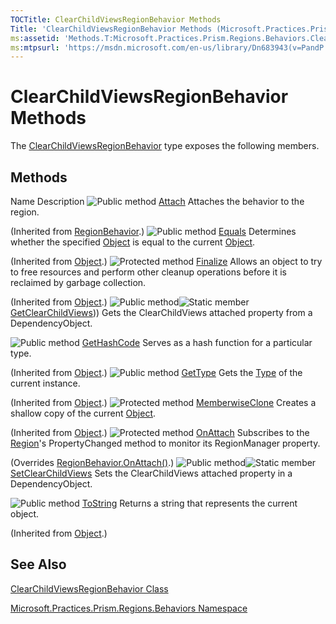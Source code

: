 ```yaml
---
TOCTitle: ClearChildViewsRegionBehavior Methods
Title: 'ClearChildViewsRegionBehavior Methods (Microsoft.Practices.Prism.Regions.Behaviors)'
ms:assetid: 'Methods.T:Microsoft.Practices.Prism.Regions.Behaviors.ClearChildViewsRegionBehavior'
ms:mtpsurl: 'https://msdn.microsoft.com/en-us/library/Dn683943(v=PandP.50)'
---
```


# ClearChildViewsRegionBehavior Methods

The [ClearChildViewsRegionBehavior](https://msdn.microsoft.com/en-us/library/microsoft.practices.prism.regions.behaviors.clearchildviewsregionbehavior(v=pandp.50)) type exposes the following members.

## Methods

Name
Description
![](https://msdn.microsoft.com/en-us/Dn683943.pubmethod(en-us,PandP.50).gif "Public method")
[Attach](https://msdn.microsoft.com/en-us/library/microsoft.practices.prism.regions.regionbehavior.attach(v=pandp.50))
Attaches the behavior to the region.

(Inherited from [RegionBehavior](https://msdn.microsoft.com/en-us/library/microsoft.practices.prism.regions.regionbehavior(v=pandp.50)).)
![](https://msdn.microsoft.com/en-us/Dn683943.pubmethod(en-us,PandP.50).gif "Public method")
[Equals](http://msdn.microsoft.com/en-us/library/bsc2ak47)
Determines whether the specified [Object](http://msdn.microsoft.com/en-us/library/e5kfa45b) is equal to the current [Object](http://msdn.microsoft.com/en-us/library/e5kfa45b).

(Inherited from [Object](http://msdn.microsoft.com/en-us/library/e5kfa45b).)
![](https://msdn.microsoft.com/en-us/Dn683943.protmethod(en-us,PandP.50).gif "Protected method")
[Finalize](http://msdn.microsoft.com/en-us/library/4k87zsw7)
Allows an object to try to free resources and perform other cleanup operations before it is reclaimed by garbage collection.

(Inherited from [Object](http://msdn.microsoft.com/en-us/library/e5kfa45b).)
![](https://msdn.microsoft.com/en-us/Dn683943.pubmethod(en-us,PandP.50).gif "Public method")![](https://msdn.microsoft.com/en-us/Dn683943.static(en-us,PandP.50).gif "Static member")
[GetClearChildViews](https://msdn.microsoft.com/en-us/library/microsoft.practices.prism.regions.behaviors.clearchildviewsregionbehavior.getclearchildviews(v=pandp.50))))
Gets the ClearChildViews attached property from a DependencyObject.

![](https://msdn.microsoft.com/en-us/Dn683943.pubmethod(en-us,PandP.50).gif "Public method")
[GetHashCode](http://msdn.microsoft.com/en-us/library/zdee4b3y)
Serves as a hash function for a particular type.

(Inherited from [Object](http://msdn.microsoft.com/en-us/library/e5kfa45b).)
![](https://msdn.microsoft.com/en-us/Dn683943.pubmethod(en-us,PandP.50).gif "Public method")
[GetType](http://msdn.microsoft.com/en-us/library/dfwy45w9)
Gets the [Type](http://msdn.microsoft.com/en-us/library/42892f65) of the current instance.

(Inherited from [Object](http://msdn.microsoft.com/en-us/library/e5kfa45b).)
![](https://msdn.microsoft.com/en-us/Dn683943.protmethod(en-us,PandP.50).gif "Protected method")
[MemberwiseClone](http://msdn.microsoft.com/en-us/library/57ctke0a)
Creates a shallow copy of the current [Object](http://msdn.microsoft.com/en-us/library/e5kfa45b).

(Inherited from [Object](http://msdn.microsoft.com/en-us/library/e5kfa45b).)
![](https://msdn.microsoft.com/en-us/Dn683943.protmethod(en-us,PandP.50).gif "Protected method")
[OnAttach](https://msdn.microsoft.com/en-us/library/microsoft.practices.prism.regions.behaviors.clearchildviewsregionbehavior.onattach(v=pandp.50))
Subscribes to the [Region](https://msdn.microsoft.com/en-us/library/microsoft.practices.prism.regions.region(v=pandp.50))'s PropertyChanged method to monitor its RegionManager property.

(Overrides [RegionBehavior.OnAttach()](https://msdn.microsoft.com/en-us/library/microsoft.practices.prism.regions.regionbehavior.onattach(v=pandp.50)).)
![](https://msdn.microsoft.com/en-us/Dn683943.pubmethod(en-us,PandP.50).gif "Public method")![](https://msdn.microsoft.com/en-us/Dn683943.static(en-us,PandP.50).gif "Static member")
[SetClearChildViews](https://msdn.microsoft.com/en-us/library/microsoft.practices.prism.regions.behaviors.clearchildviewsregionbehavior.setclearchildviews(v=pandp.50))
Sets the ClearChildViews attached property in a DependencyObject.

![](https://msdn.microsoft.com/en-us/Dn683943.pubmethod(en-us,PandP.50).gif "Public method")
[ToString](http://msdn.microsoft.com/en-us/library/7bxwbwt2)
Returns a string that represents the current object.

(Inherited from [Object](http://msdn.microsoft.com/en-us/library/e5kfa45b).)

## See Also

[ClearChildViewsRegionBehavior Class](https://msdn.microsoft.com/en-us/library/microsoft.practices.prism.regions.behaviors.clearchildviewsregionbehavior(v=pandp.50))

[Microsoft.Practices.Prism.Regions.Behaviors Namespace](https://msdn.microsoft.com/en-us/library/microsoft.practices.prism.regions.behaviors(v=pandp.50))